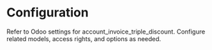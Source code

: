 # Configuration

Refer to Odoo settings for account_invoice_triple_discount. Configure related models, access rights, and options as needed.
